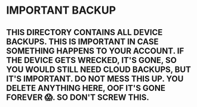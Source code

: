 # IMPORTANT BACKUP
## THIS DIRECTORY CONTAINS ALL DEVICE BACKUPS. THIS IS IMPORTANT IN CASE SOMETHING HAPPENS TO YOUR ACCOUNT. IF THE DEVICE GETS WRECKED, IT'S GONE, SO YOU WOULD STILL NEED CLOUD BACKUPS, BUT IT'S IMPORTANT. DO NOT MESS THIS UP. YOU DELETE ANYTHING HERE, OOF IT'S GONE FOREVER :scream:. SO DON'T SCREW THIS.
